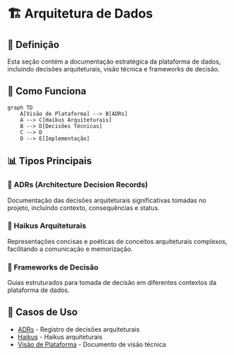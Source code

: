 # 🏗️ Arquitetura de Dados

## 📝 Definição

Esta seção contém a documentação estratégica da plataforma de dados, incluindo decisões arquiteturais, visão técnica e frameworks de decisão.

## 🔄 Como Funciona

```mermaid
graph TD
    A[Visão de Plataforma] --> B[ADRs]
    A --> C[Haikus Arquiteturais]
    B --> D[Decisões Técnicas]
    C --> D
    D --> E[Implementação]
```

## 📊 Tipos Principais

### 📑 ADRs (Architecture Decision Records)
Documentação das decisões arquiteturais significativas tomadas no projeto, incluindo contexto, consequências e status.

### 📜 Haikus Arquiteturais
Representações concisas e poéticas de conceitos arquiteturais complexos, facilitando a comunicação e memorização.

### 🎯 Frameworks de Decisão
Guias estruturados para tomada de decisão em diferentes contextos da plataforma de dados.

## 🔗 Casos de Uso

- [ADRs](./adr/README.md) - Registro de decisões arquiteturais
- [Haikus](./architecture-haikus/README.md) - Haikus arquiteturais
- [Visão de Plataforma](./platform-vision.md) - Documento de visão técnica